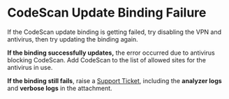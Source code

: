 # CodeScan Update Binding Failure

If the CodeScan update binding is getting failed, try disabling the VPN and antivirus, then try updating the binding again.

**If the binding successfully updates,** the error occurred due to antivirus blocking CodeScan. Add CodeScan to the list of allowed sites for the antivirus in use.

**If the binding still fails**, raise a [Support Ticket](https://support.autorabit.com/portal/en/home), including the **analyzer logs** and **verbose logs** in the attachment.
